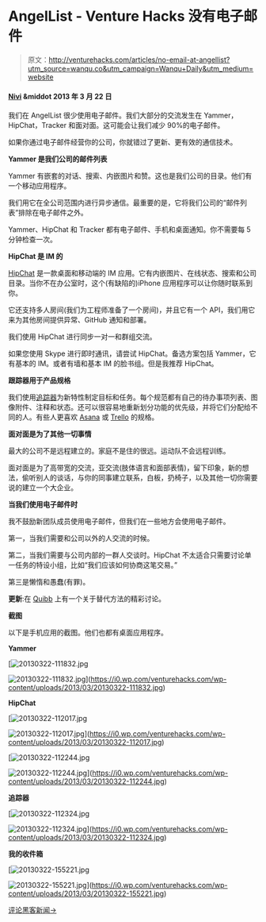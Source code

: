 # AngelList - Venture Hacks 没有电子邮件

> 原文：<http://venturehacks.com/articles/no-email-at-angellist?utm_source=wanqu.co&utm_campaign=Wanqu+Daily&utm_medium=website>

#### [Nivi](/about) &middot 2013 年 3 月 22 日

我们在 AngelList 很少使用电子邮件。我们大部分的交流发生在 Yammer，HipChat，Tracker 和面对面。这可能会让我们减少 90%的电子邮件。

如果你通过电子邮件经营你的公司，你就错过了更新、更有效的通信技术。

**Yammer 是我们公司的邮件列表**

Yammer 有嵌套的对话、搜索、内嵌图片和赞。这也是我们公司的目录。他们有一个移动应用程序。

我们用它在全公司范围内进行异步通信。最重要的是，它将我们公司的“邮件列表”排除在电子邮件之外。

Yammer、HipChat 和 Tracker 都有电子邮件、手机和桌面通知。你不需要每 5 分钟检查一次。

**HipChat 是 IM 的**

[HipChat](https://www.hipchat.com/) 是一款桌面和移动端的 IM 应用。它有内嵌图片、在线状态、搜索和公司目录。当你不在办公室时，这个(有缺陷的)iPhone 应用程序可以让你随时联系到你。

它还支持多人房间(我们为工程师准备了一个房间)，并且它有一个 API，我们用它来为其他房间提供异常、GitHub 通知和部署。

我们使用 HipChat 进行同步一对一和群组交流。

如果您使用 Skype 进行即时通讯，请尝试 HipChat。备选方案包括 Yammer，它有基本的 IM。或者有墙和基本 IM 的脸书组。但是我推荐 HipChat。

**跟踪器用于产品规格**

我们使用[追踪器](http://www.pivotaltracker.com/)为新特性制定目标和任务。每个规范都有自己的待办事项列表、图像附件、注释和状态。还可以很容易地重新划分功能的优先级，并将它们分配给不同的人。有些人更喜欢 [Asana](http://asana.com) 或 [Trello](https://trello.com/) 的规格。

**面对面是为了其他一切事情**

最大的公司不是远程建立的。家庭不是住的很远。运动队不会远程训练。

面对面是为了高带宽的交流，亚交流(肢体语言和面部表情)，留下印象，新的想法，偷听别人的谈话，与你的同事建立联系，白板，扔椅子，以及其他一切你需要说的建立一个大企业。

**当我们使用电子邮件时**

我不鼓励新团队成员使用电子邮件，但我们在一些地方会使用电子邮件。

第一，当我们需要和公司以外的人交流的时候。

第二，当我们需要与公司内部的一群人交谈时。HipChat 不太适合只需要讨论单一任务的特设小组，比如“我们应该如何协商这笔交易。”

第三是懒惰和愚蠢(有罪)。

**更新**:在 [Quibb](http://quibb.com/links/no-email-at-angellist) 上有一个关于替代方法的精彩讨论。

**截图**

以下是手机应用的截图。他们也都有桌面应用程序。

**Yammer**

[![20130322-111832.jpg](img/6c9df32434fef95decab269c338561b6.png)

<noscript><img data-lazy-fallback="1" decoding="async" src="img/6c9df32434fef95decab269c338561b6.png" alt="20130322-111832.jpg" class="alignnone size-full" data-recalc-dims="1" data-original-src="https://i0.wp.com/venturehacks.com/wp-content/uploads/2013/03/20130322-111832.jpg?w=500"/></noscript>](https://i0.wp.com/venturehacks.com/wp-content/uploads/2013/03/20130322-111832.jpg) 

**HipChat**

[![20130322-112017.jpg](img/42221552ce3b605b219a50563a83c596.png)

<noscript><img data-lazy-fallback="1" decoding="async" src="img/42221552ce3b605b219a50563a83c596.png" alt="20130322-112017.jpg" class="alignnone size-full" data-recalc-dims="1" data-original-src="https://i0.wp.com/venturehacks.com/wp-content/uploads/2013/03/20130322-112017.jpg?w=500"/></noscript>](https://i0.wp.com/venturehacks.com/wp-content/uploads/2013/03/20130322-112017.jpg) 

[![20130322-112244.jpg](img/df3931a80e78c80c80a0c308d377bc0d.png)

<noscript><img data-lazy-fallback="1" decoding="async" src="img/df3931a80e78c80c80a0c308d377bc0d.png" alt="20130322-112244.jpg" class="alignnone size-full" data-recalc-dims="1" data-original-src="https://i0.wp.com/venturehacks.com/wp-content/uploads/2013/03/20130322-112244.jpg?w=500"/></noscript>](https://i0.wp.com/venturehacks.com/wp-content/uploads/2013/03/20130322-112244.jpg) 

**追踪器**

[![20130322-112324.jpg](img/95a5829c0c2bb193c12c4b057780acc1.png)

<noscript><img data-lazy-fallback="1" decoding="async" src="img/95a5829c0c2bb193c12c4b057780acc1.png" alt="20130322-112324.jpg" class="alignnone size-full" data-recalc-dims="1" data-original-src="https://i0.wp.com/venturehacks.com/wp-content/uploads/2013/03/20130322-112324.jpg?w=500"/></noscript>](https://i0.wp.com/venturehacks.com/wp-content/uploads/2013/03/20130322-112324.jpg) 

**我的收件箱**

[![20130322-155221.jpg](img/bd37e40b2c1603cc822dc3ffef99b09d.png)

<noscript><img data-lazy-fallback="1" decoding="async" src="img/bd37e40b2c1603cc822dc3ffef99b09d.png" alt="20130322-155221.jpg" class="alignnone size-full" data-recalc-dims="1" data-original-src="https://i0.wp.com/venturehacks.com/wp-content/uploads/2013/03/20130322-155221.jpg?w=500"/></noscript>](https://i0.wp.com/venturehacks.com/wp-content/uploads/2013/03/20130322-155221.jpg) 

[评论黑客新闻→](https://news.ycombinator.com/item?id=5424672)